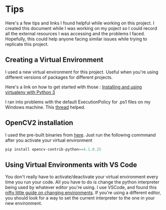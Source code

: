 # Tips

Here's a few tips and links I found helpful while working on this project. I created this document while I was working on my poject so I could record all the external resources I was accessing and the problems I faced. Hopefully, this could help anyone facing similar issues while trying to replicate this project.

## Creating a Virtual Environment

I used a new virtual environment for this project. Useful when you're using different versions of packages for different projects.

Here's a link on how to get started with those : [Installing and using virtualenv with Python 3](https://help.dreamhost.com/hc/en-us/articles/115000695551-Installing-and-using-virtualenv-with-Python-3)

I ran into problems with the default ExecutionPolicy for .ps1 files on my Windows machine. This [thread](https://stackoverflow.com/questions/4037939/powershell-says-execution-of-scripts-is-disabled-on-this-system) helped.

## OpenCV2 installation

I used the pre-built binaries from [here](https://pypi.org/project/opencv-python/). Just run the following commmand after you activate your virtual environment
```python
pip install opencv-contrib-python==4.1.0.25
```

## Using Virtual Environments with VS Code

You don't really have to activate/deactivate your virtual environment every time you run your code. All you have to do is change the python interpreter being used by whatever editor you're using. I use VSCode, and found this [nifty little guide on changing environments](https://code.visualstudio.com/docs/python/environments#_where-the-extension-looks-for-environments). If you're using a different editor, you should look for a way to set the current interpreter to the one in your new environment.
